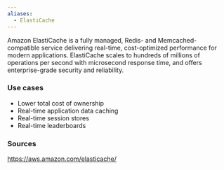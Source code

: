 ```yaml
---
aliases:
  - ElastiCache
---
```

Amazon ElastiCache is a fully managed, Redis- and Memcached-compatible service delivering real-time, cost-optimized performance for modern applications. ElastiCache scales to hundreds of millions of operations per second with microsecond response time, and offers enterprise-grade security and reliability.
### Use cases
* Lower total cost of ownership
* Real-time application data caching
* Real-time session stores
* Real-time leaderboards
### Sources
https://aws.amazon.com/elasticache/